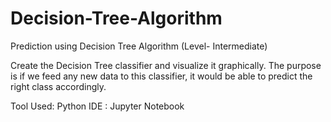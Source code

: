 # Decision-Tree-Algorithm
Prediction using Decision Tree Algorithm (Level- Intermediate)

Create the Decision Tree classifier and visualize it graphically.
The purpose is if we feed any new data to this classifier, it would be able to
predict the right class accordingly.

Tool Used: Python 
IDE : Jupyter Notebook
